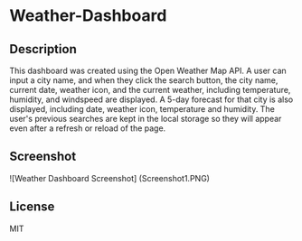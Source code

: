 # Weather-Dashboard

## Description

This dashboard was created using the Open Weather Map API. A user can input a city name, and when they click the search button, the city name, current date, weather icon, and the current weather, including temperature, humidity, and windspeed are displayed. A 5-day forecast for that city is also displayed, including date, weather icon, temperature and humidity. The user's previous searches are kept in the local storage so they will appear even after a refresh or reload of the page.

## Screenshot

![Weather Dashboard Screenshot] (Screenshot1.PNG)

## License

MIT